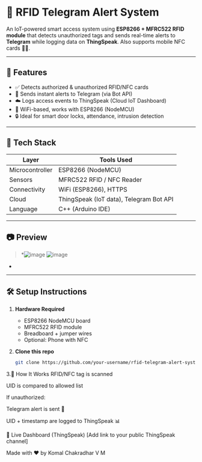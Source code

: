 # 🔐 RFID Telegram Alert System

An IoT-powered smart access system using **ESP8266 + MFRC522 RFID module** that detects unauthorized tags and sends real-time alerts to **Telegram** while logging data on **ThingSpeak**. Also supports mobile NFC cards 🪪📱.

---

## 🚀 Features

- ✅ Detects authorized & unauthorized RFID/NFC cards
- 📩 Sends instant alerts to Telegram (via Bot API)
- ☁️ Logs access events to ThingSpeak (Cloud IoT Dashboard)
- 📶 WiFi-based, works with ESP8266 (NodeMCU)
- 🔒 Ideal for smart door locks, attendance, intrusion detection

---

## 🔧 Tech Stack

| Layer         | Tools Used                           |
|---------------|---------------------------------------|
| Microcontroller | ESP8266 (NodeMCU)                 |
| Sensors       | MFRC522 RFID / NFC Reader            |
| Connectivity  | WiFi (ESP8266), HTTPS                |
| Cloud         | ThingSpeak (IoT data), Telegram Bot API |
| Language      | C++ (Arduino IDE)                    |

---

## 📷 Preview

> *![image](https://github.com/user-attachments/assets/9f93e8af-1651-478c-8af2-b5dd0fbbd09b)
![image](https://github.com/user-attachments/assets/5da715ab-d19f-433b-8e30-ac5666a0f276)

*

---

## 🛠️ Setup Instructions

1. **Hardware Required**
   - ESP8266 NodeMCU board
   - MFRC522 RFID module
   - Breadboard + jumper wires
   - Optional: Phone with NFC

2. **Clone this repo**
   ```bash
   git clone https://github.com/your-username/rfid-telegram-alert-system.git
3.🤖 How It Works
  RFID/NFC tag is scanned

  UID is compared to allowed list
  
  If unauthorized:
  
  Telegram alert is sent 🚨
  
  UID + timestamp are logged to ThingSpeak 📊

📡 Live Dashboard (ThingSpeak)
[Add link to your public ThingSpeak channel]



Made with ❤️ by Komal Chakradhar V M

